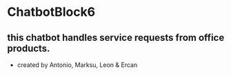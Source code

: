 # ChatbotBlock6
## this chatbot handles service requests from office products.

* created by Antonio, Marksu, Leon & Ercan 
